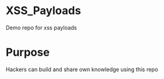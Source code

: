 # XSS_Payloads
Demo repo for xss payloads

# Purpose

Hackers can build and share own knowledge using this repo
